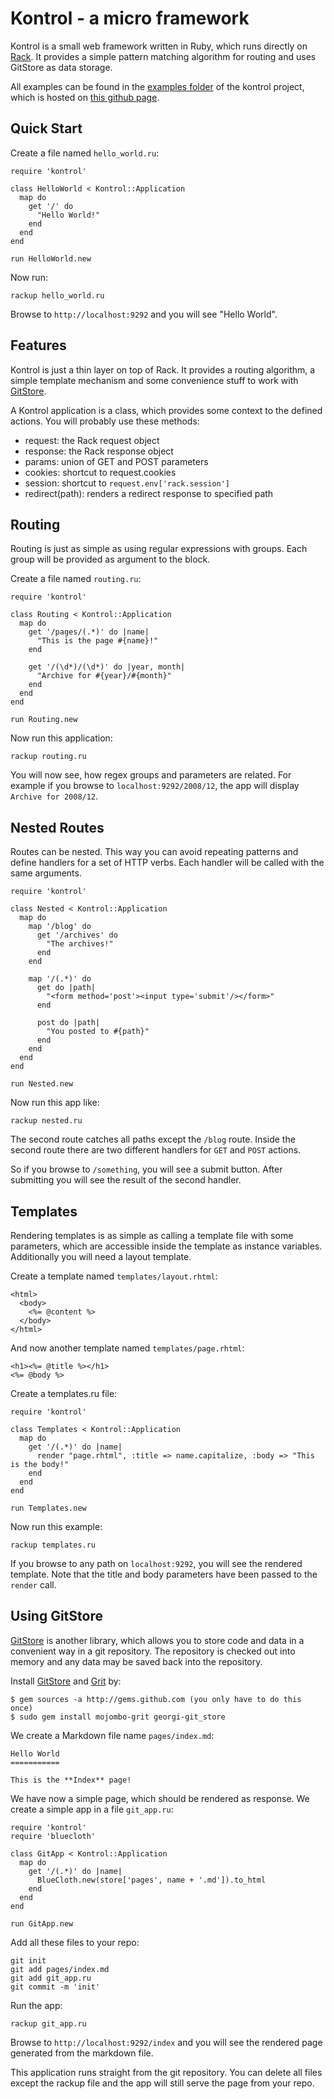 Kontrol - a micro framework
===========================

Kontrol is a small web framework written in Ruby, which runs directly
on [Rack][5]. It provides a simple pattern matching algorithm for routing
and uses GitStore as data storage.

All examples can be found in the [examples folder][3] of the kontrol
project, which is hosted on [this github page][4].

## Quick Start

Create a file named `hello_world.ru`:

    require 'kontrol'
    
    class HelloWorld < Kontrol::Application
      map do
        get '/' do
          "Hello World!" 
        end
      end
    end
        
    run HelloWorld.new
    
Now run:

    rackup hello_world.ru

Browse to `http://localhost:9292` and you will see "Hello World".


## Features

Kontrol is just a thin layer on top of Rack. It provides a routing
algorithm, a simple template mechanism and some convenience stuff to
work with [GitStore][1].

A Kontrol application is a class, which provides some context to the
defined actions. You will probably use these methods:

  * request: the Rack request object
  * response: the Rack response object
  * params: union of GET and POST parameters
  * cookies: shortcut to request.cookies
  * session: shortcut to `request.env['rack.session']`
  * redirect(path): renders a redirect response to specified path


## Routing

Routing is just as simple as using regular expressions with
groups. Each group will be provided as argument to the block.

Create a file named `routing.ru`:

    require 'kontrol'
    
    class Routing < Kontrol::Application
      map do
        get '/pages/(.*)' do |name|
          "This is the page #{name}!"
        end
    
        get '/(\d*)/(\d*)' do |year, month|
          "Archive for #{year}/#{month}"
        end
      end
    end
    
    run Routing.new
    
Now run this application:

    rackup routing.ru


You will now see, how regex groups and parameters are related. For
example if you browse to `localhost:9292/2008/12`, the app will
display `Archive for 2008/12`.


## Nested Routes

Routes can be nested. This way you can avoid repeating patterns and
define handlers for a set of HTTP verbs. Each handler will be called
with the same arguments.

    require 'kontrol'
    
    class Nested < Kontrol::Application
      map do
        map '/blog' do
          get '/archives' do
            "The archives!"
          end
        end
        
        map '/(.*)' do
          get do |path|
            "<form method='post'><input type='submit'/></form>"
          end
          
          post do |path|
            "You posted to #{path}"
          end
        end
      end
    end
    
    run Nested.new

Now run this app like:

    rackup nested.ru
    
The second route catches all paths except the `/blog` route. Inside
the second route there are two different handlers for `GET` and `POST`
actions.

So if you browse to `/something`, you will see a submit button. After
submitting you will see the result of the second handler.

## Templates

Rendering templates is as simple as calling a template file with some
parameters, which are accessible inside the template as instance
variables. Additionally you will need a layout template.

Create a template named `templates/layout.rhtml`:

    <html>
      <body>
        <%= @content %>
      </body>
    </html>

And now another template named `templates/page.rhtml`:

    <h1><%= @title %></h1>
    <%= @body %>

Create a templates.ru file:

    require 'kontrol'
    
    class Templates < Kontrol::Application
      map do
        get '/(.*)' do |name|
          render "page.rhtml", :title => name.capitalize, :body => "This is the body!"
        end
      end
    end
    
    run Templates.new

Now run this example:

    rackup templates.ru

If you browse to any path on `localhost:9292`, you will see the
rendered template. Note that the title and body parameters have been
passed to the `render` call.


## Using GitStore

[GitStore][1] is another library, which allows you to store code and
data in a convenient way in a git repository. The repository is
checked out into memory and any data may be saved back into the
repository.

Install [GitStore][1] and [Grit][2] by:

    $ gem sources -a http://gems.github.com (you only have to do this once)
    $ sudo gem install mojombo-grit georgi-git_store

We create a Markdown file name `pages/index.md`:

    Hello World
    ===========

    This is the **Index** page!

We have now a simple page, which should be rendered as response. We
create a simple app in a file `git_app.ru`:

    require 'kontrol'
    require 'bluecloth'
    
    class GitApp < Kontrol::Application
      map do
        get '/(.*)' do |name|
          BlueCloth.new(store['pages', name + '.md']).to_html
        end
      end
    end
    
    run GitApp.new

Add all these files to your repo:

    git init
    git add pages/index.md
    git add git_app.ru
    git commit -m 'init'

Run the app:

    rackup git_app.ru

Browse to `http://localhost:9292/index` and you will see the rendered
page generated from the markdown file.

This application runs straight from the git repository. You can delete
all files except the rackup file and the app will still serve the page
from your repo.


[1]: http://github.com/georgi/git_store
[2]: http://github.com/mojombo/grit
[3]: http://github.com/georgi/kontrol/tree/master/examples
[4]: http://github.com/georgi/kontrol
[5]: http://github.com/chneukirchen/rack
[6]: http://github.com/chneukirchen/rack/tree/master/lib/rack/request.rb
[7]: http://github.com/chneukirchen/rack/tree/master/lib/rack/response.rb
